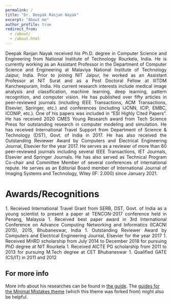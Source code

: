 ```yaml
---
permalink: /
title: "Dr. Deepak Ranjan Nayak"
excerpt: "About me"
author_profile: true
redirect_from: 
  - /about/
  - /about.html
---
```


<p align="justify"> Deepak Ranjan Nayak received his Ph.D. degree in Computer Science and Engineering from National Institute of Technology Rourkela, India. He is currently working as an Assistant Professor in the Department of Computer Science and Engineering at Malaviya National Institute of Technology Jaipur, India. Prior to joining NIT Jaipur, he worked as an Assistant Professor at NIT Surat and as a Post Doctoral Fellow at IIITDM Kancheepuram, India. His current research interests include medical image analysis and classification, machine learning, deep learning, pattern recognition, and computer vision. He has published over fifty articles in peer-reviewed journals (including IEEE Transactions, ACM Transactions, Elsevier, Springer, etc.) and conferences (including IJCNN, ICIP, EMBC, ICONIP, etc.). One of his papers was included in “ESI Highly Cited Papers”. He has received 2020 CMES Young Research award from Tech Science Press for outstanding research in computer modeling and simulation. He has received International Travel Support from Department of Science & Technology (DST), Govt. of India in 2017. He has also received the Outstanding Reviewer Award by Computers and Electrical Engineering Journal, Elsevier for the year 2017. He serves as a reviewer of more than 60 peer-reviewed journals including several IEEE Transactions, IET Journals, Elsevier and Springer Journals. He has also served as Technical Program Co-chair and Committee Member of several conferences of international repute. He serves as an Editorial Board member of International Journal of Imaging Systems and Technology, Wiley (IF: 2.000) since January 2021. </p>

Awards/Recognitions
======
<p align="justify">
1. Received International Travel Grant from SERB, DST, Govt. of India as a young scientist to present a paper at TENCON-2017 conference held in Penang, Malaysia
1. Received best paper award in 3rd International Conference on Advance Computing Networking and Informatics (ICACNI 2015), 2015, Bhubaneswar, India
1. Outstanding Reviewer Award by Computers and Electrical Engineering Journal, Elsevier for the year 2017
1. Received MHRD scholarship from July 2014 to December 2018 for pursuing PhD degree at NIT Rourkela
1. Received AICTE PG scholarship from 2011 to 2013 for pursuing M.Tech degree at CET Bhubaneswar 
1. Qualified GATE (CS/IT) in 2011 and 2012
</p>

For more info
------
More info about his researches can be found in [the guide](https://academicpages.github.io/markdown/). The [guides for the Minimal Mistakes theme](https://mmistakes.github.io/minimal-mistakes/docs/configuration/) (which this theme was forked from) might also be helpful.
